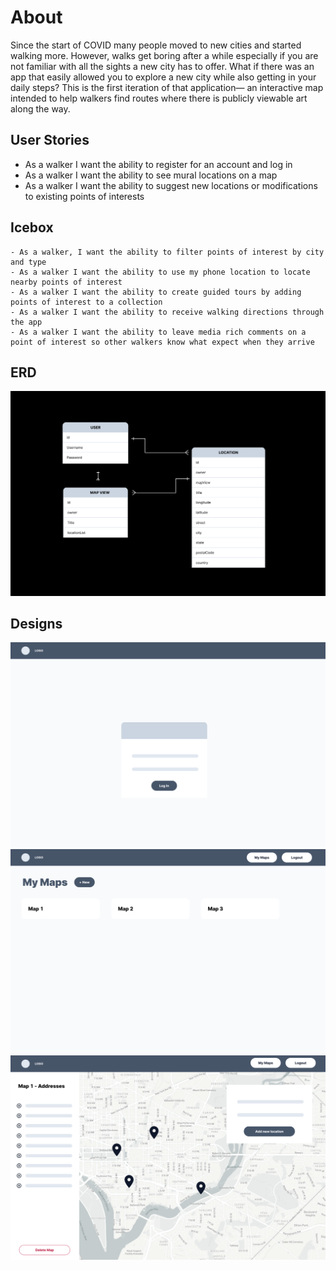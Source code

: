 
# About
Since the start of COVID many people moved to new cities and started walking more. However, walks get boring after a while especially if you are not familiar with all the sights a new city has to offer. What if there was an app that easily allowed you to explore a new city while also getting in your daily steps? This is the first iteration of that application— an interactive map intended to help walkers find routes where there is publicly viewable art along the way.

## User Stories
- As a walker I want the ability to register for an account and log in
- As a walker I want the ability to see mural locations on a map
- As a walker I want the ability to suggest new locations or modifications to existing points of interests

## Icebox
    - As a walker, I want the ability to filter points of interest by city and type
    - As a walker I want the ability to use my phone location to locate nearby points of interest
    - As a walker I want the ability to create guided tours by adding points of interest to a collection 
    - As a walker I want the ability to receive walking directions through the app
    - As a walker I want the ability to leave media rich comments on a point of interest so other walkers know what expect when they arrive

## ERD
<img src ="images/deliveryApp ERD.png">

## Designs

<img src ="images/deliveryApp login wireframe.png">
<img src ="images/deliveryApp Maps wireframe.png">
<img src ="images/deliveryApp mapView wireframe.png">
